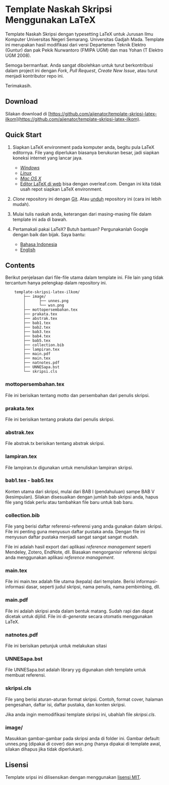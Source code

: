 Template Naskah Skripsi Menggunakan LaTeX
==========================================

Template Naskah Skripsi dengan typesetting LaTeX untuk Jurusan Ilmu Komputer Universitas Negeri Semarang. Universitas Gadjah Mada. Template ini merupakan hasil modifikasi dari versi Departemen Teknik Elektro (Guntur) dan pak Pekik Nurwantoro (FMIPA UGM) dan mas Yohan (T Elektro UGM 2008).

Semoga bermanfaat. Anda sangat dibolehkan untuk turut berkontribusi dalam project ini dengan *Fork*, *Pull Request*, *Create New Issue*, atau turut menjadi kontributor repo ini.

Terimakasih.

Download
--------
Silakan download di [https://github.com/ajienator/template-skripsi-latex-ilkom](https://github.com/ajienator/template-skripsi-latex-ilkom).

Quick Start
-----------
1. Siapkan LaTeX environment pada komputer anda, begitu pula LaTeX editornya. File yang diperlukan biasanya berukuran besar, jadi siapkan koneksi internet yang lancar jaya.
	- [*Windows*](https://www.google.com/search?q=windows+setup+latex&oq=windows+setup+latex&aqs=chrome..69i57.6207j0j7&sourceid=chrome&es_sm=91&ie=UTF-8)
	- [*Linux*](https://www.google.com/search?q=windows+setup+latex&oq=windows+setup+latex&aqs=chrome..69i57.6207j0j7&sourceid=chrome&es_sm=91&ie=UTF-8#q=linux+setup+latex)
	- [*Mac OS X*](https://www.google.com/search?q=windows+setup+latex&oq=windows+setup+latex&aqs=chrome..69i57.6207j0j7&sourceid=chrome&es_sm=91&ie=UTF-8#q=mac+setup+latex)
	- [Editor LaTeX di web](https://www.overleaf.com/) bisa dengan overleaf.com. Dengan ini kita tidak usah repot siapkan LaTeX environment.

2. *Clone* repository ini dengan [Git](https://www.google.com/search?q=windows+setup+latex&oq=windows+setup+latex&aqs=chrome..69i57.6207j0j7&sourceid=chrome&es_sm=91&ie=UTF-8#q=setup+git). Atau [unduh](https://github.com/ajienator/template-skripsi-latex-ilkom) repository ini (cara ini lebih mudah).
3. Mulai tulis naskah anda, keterangan dari masing-masing file dalam template ini ada di bawah.
4. Pertamakali pakai LaTeX? Butuh bantuan? Pergunakanlah Google dengan baik dan bijak. Saya bantu:
	- [Bahasa Indonesia](https://www.google.com/search?q=tutorial+menggunakan+latex&oq=tutorial+menggunakan+latex&aqs=chrome..69i57j0.3219j0j7&sourceid=chrome&es_sm=91&ie=UTF-8)
	- [English](https://www.google.com/search?q=latex+tutorial&oq=latex+tutorial&aqs=chrome..69i57j69i65l3j69i60l2.1884j0j7&sourceid=chrome&es_sm=91&ie=UTF-8)

Contents
--------
Berikut penjelasan dari file-file utama dalam template ini. File lain yang tidak tercantum hanya pelengkap dalam repository ini.

		template-skripsi-latex-ilkom/
			├── image/
			│	   ├── unnes.png
			│	   └── wsn.png
			├── mottopersembahan.tex
			├── prakata.tex
			├── abstrak.tex
			├── bab1.tex
			├── bab2.tex
			├── bab3.tex
			├── bab4.tex
			├── bab5.tex
			├── collection.bib
			├── lampiran.tex
			├── main.pdf
			├── main.tex
			├── natnotes.pdf
			├── UNNESapa.bst
			└── skripsi.cls


### mottopersembahan.tex
File ini berisikan tentang motto dan persembahan dari penulis skripsi.

### prakata.tex
File ini berisikan tentang prakata dari penulis skripsi.

### abstrak.tex
File abstrak.tx berisikan tentang abstrak skripsi.

### lampiran.tex
File lampiran.tx digunakan untuk menuliskan lampiran skripsi.

### bab1.tex - bab5.tex
Konten utama dari skripsi, mulai dari BAB I (pendahuluan) sampe BAB V (kesimpulan). Silakan disesuaikan dengan jumlah bab skripsi anda, hapus file yang tidak perlu atau tambahkan file baru untuk bab baru.

### collection.bib
File yang berisi daftar referensi-referensi yang anda gunakan dalam skripsi. File ini penting guna menyusun daftar pustaka anda. Dengan file ini menyusun daftar pustaka menjadi sangat sangat sangat mudah.

File ini adalah hasil export dari aplikasi *reference management* seperti Mendeley, Zotero, EndNote, dll. Biasakan mengorganisir referensi skripsi anda menggunakan aplikasi *reference management*.

### main.tex
File ini main.tex adalah file utama (kepala) dari template. Berisi informasi-informasi dasar, seperti judul skripsi, nama penulis, nama pembimbing, dll.

### main.pdf
File ini adalah skripsi anda dalam bentuk matang. Sudah rapi dan dapat dicetak untuk dijilid. File ini di-*generate* secara otomatis menggunakan LaTeX.

### natnotes.pdf
File ini berisikan petunjuk untuk melakukan sitasi

### UNNESapa.bst
File UNNESapa.bst adalah library yg digunakan oleh template untuk membuat referensi.

### skripsi.cls
File yang berisi aturan-aturan format skripsi. Contoh, format cover, halaman pengesahan, daftar isi, daftar pustaka, dan konten skripsi.

Jika anda ingin memodifikasi template skripsi ini, ubahlah file *skripsi.cls*.

### image/
Masukkan gambar-gambar pada skripsi anda di folder ini. Gambar default: unnes.png (dipakai di cover) dan wsn.png (hanya dipakai di template awal, silakan dihapus jika tidak diperlukan).
			

Lisensi
-------
Template sripsi ini dilisensikan dengan menggunakan [lisensi MIT](https://raw.githubusercontent.com/gtrdp/template-skripsi/master/LICENSE).
